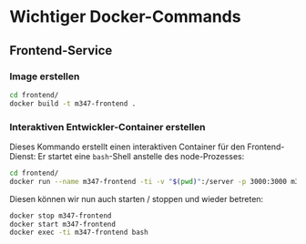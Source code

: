 # Wichtiger Docker-Commands


## Frontend-Service

### Image erstellen

```sh
cd frontend/
docker build -t m347-frontend .
```

### Interaktiven Entwickler-Container erstellen

Dieses Kommando erstellt einen interaktiven Container für den
Frontend-Dienst: Er startet eine `bash`-Shell anstelle des node-Prozesses:

```sh
cd frontend/
docker run --name m347-frontend -ti -v "$(pwd)":/server -p 3000:3000 m347-frontend bash
```

Diesen können wir nun auch starten / stoppen und wieder betreten:

```sh
docker stop m347-frontend
docker start m347-frontend
docker exec -ti m347-frontend bash
```
